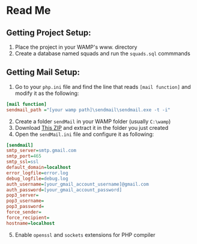 # Read Me


## Getting  Project Setup:
1. Place the project in your WAMP's www. directory
2. Create a database named squads and run the ```squads.sql``` commmands



## Getting Mail Setup:
1. Go to your ```php.ini``` file and find the line that reads ```[mail function]``` and modify it as the following:

```ini
[mail function]
sendmail_path ="[your wamp path]\sendmail\sendmail.exe -t -i"
```

2. Create a folder ```sendMail``` in your WAMP folder (usually ```C:\wamp```)
3. Download [This ZIP](http://www.glob.com.au/sendmail/sendmail.zip) and extract it in the folder you just created
4. Open the ```sendMail.ini``` file and configure it as following:
```ini
[sendmail]
smtp_server=smtp.gmail.com
smtp_port=465
smtp_ssl=ssl
default_domain=localhost
error_logfile=error.log
debug_logfile=debug.log
auth_username=[your_gmail_account_username]@gmail.com
auth_password=[your_gmail_account_password]
pop3_server=
pop3_username=
pop3_password=
force_sender=
force_recipient=
hostname=localhost
```
5. Enable ```openssl``` and ```sockets``` extensions for PHP compiler